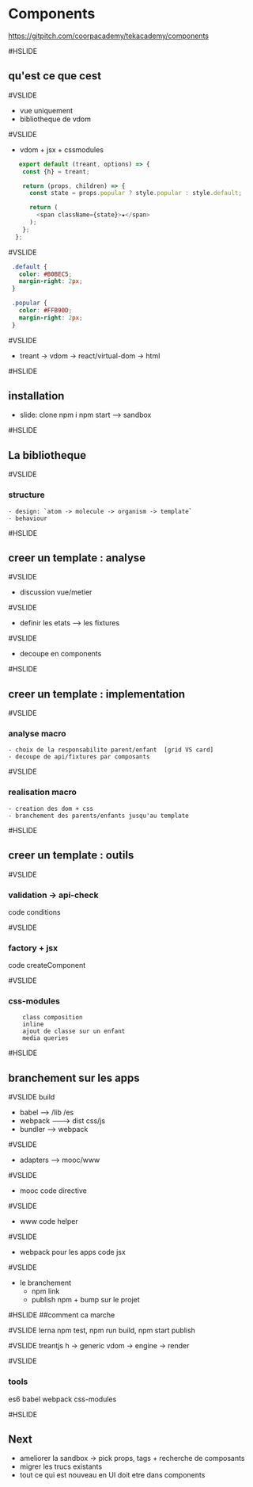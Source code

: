 # Components
https://gitpitch.com/coorpacademy/tekacademy/components

#HSLIDE
## qu'est ce que cest

#VSLIDE
 - vue uniquement
 - bibliotheque de vdom

#VSLIDE
 - vdom + jsx + cssmodules
```js
   export default (treant, options) => {
    const {h} = treant;

    return (props, children) => {
      const state = props.popular ? style.popular : style.default;

      return (
        <span className={state}>★</span>
      );
    };
  };
```

#VSLIDE
 ```css
  .default {
    color: #B0BEC5;
    margin-right: 2px;
  }

  .popular {
    color: #FFB90D;
    margin-right: 2px;
  }
 ```

#VSLIDE
 - treant -> vdom -> react/virtual-dom -> html


#HSLIDE
## installation
  - slide: clone  npm i  npm start
  --> sandbox

#HSLIDE
## La bibliotheque

#VSLIDE
### structure
    - design: `atom -> molecule -> organism -> template`
    - behaviour


#HSLIDE
## creer un template : analyse

#VSLIDE
- discussion vue/metier

#VSLIDE
- definir les etats --> les fixtures

#VSLIDE
- decoupe en components

#HSLIDE
## creer un template : implementation

#VSLIDE
### analyse macro
    - choix de la responsabilite parent/enfant  [grid VS card]
    - decoupe de api/fixtures par composants

#VSLIDE
### realisation macro
    - creation des dom + css
    - branchement des parents/enfants jusqu'au template

#HSLIDE
## creer un template : outils

#VSLIDE
### validation -> api-check
 code conditions

#VSLIDE
### factory + jsx
 code createComponent


#VSLIDE
### css-modules
        class composition
        inline
        ajout de classe sur un enfant
        media queries

#HSLIDE
## branchement sur les apps

#VSLIDE
build
   - babel --> /lib /es
   - webpack ---> dist css/js
   - bundler --> webpack

#VSLIDE
- adapters --> mooc/www

#VSLIDE
- mooc
   code directive

#VSLIDE
- www
   code helper

#VSLIDE
- webpack pour les apps
  code jsx

#VSLIDE
- le branchement
  - npm link
  - publish npm + bump sur le projet

#HSLIDE
##comment ca marche

#VSLIDE
    lerna
        npm test, npm run build, npm start
        publish

#VSLIDE
    treantjs
        h -> generic vdom -> engine -> render

#VSLIDE
### tools
 es6
 babel
 webpack
 css-modules

#HSLIDE
## Next
- ameliorer la sandbox -> pick props, tags + recherche de composants
- migrer les trucs existants
- tout ce qui est nouveau en UI doit etre dans components



